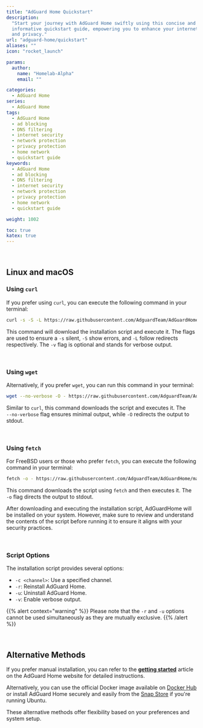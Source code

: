 ```yaml
---
title: "AdGuard Home Quickstart"
description:
  "Start your journey with AdGuard Home swiftly using this concise and
  informative quickstart guide, empowering you to enhance your internet security
  and privacy."
url: "adguard-home/quickstart"
aliases: ""
icon: "rocket_launch"

params:
  author:
    name: "Homelab-Alpha"
    email: ""

categories:
  - AdGuard Home
series:
  - AdGuard Home
tags:
  - AdGuard Home
  - ad blocking
  - DNS filtering
  - internet security
  - network protection
  - privacy protection
  - home network
  - quickstart guide
keywords:
  - AdGuard Home
  - ad blocking
  - DNS filtering
  - internet security
  - network protection
  - privacy protection
  - home network
  - quickstart guide

weight: 1002

toc: true
katex: true
---
```


<br />

## Linux and macOS

### Using `curl`

If you prefer using `curl`, you can execute the following command in your
terminal:

```bash
curl -s -S -L https://raw.githubusercontent.com/AdguardTeam/AdGuardHome/master/scripts/install.sh | sh -s -- -v
```

This command will download the installation script and execute it. The flags are
used to ensure a `-s` silent, `-S` show errors, and `-L` follow redirects
respectively. The `-v` flag is optional and stands for verbose output.

<br />

### Using `wget`

Alternatively, if you prefer `wget`, you can run this command in your terminal:

```bash
wget --no-verbose -O - https://raw.githubusercontent.com/AdguardTeam/AdGuardHome/master/scripts/install.sh | sh -s -- -v
```

Similar to `curl`, this command downloads the script and executes it. The\
`--no-verbose` flag ensures minimal output, while `-O` redirects the output to stdout.

<br />

### Using `fetch`

For FreeBSD users or those who prefer `fetch`, you can execute the following
command in your terminal:

```bash
fetch -o - https://raw.githubusercontent.com/AdguardTeam/AdGuardHome/master/scripts/install.sh | sh -s -- -v
```

This command downloads the script using `fetch` and then executes it. The\
`-o` flag directs the output to stdout.

After downloading and executing the installation script, AdGuardHome will be
installed on your system. However, make sure to review and understand the
contents of the script before running it to ensure it aligns with your security
practices.

<br />

### Script Options

The installation script provides several options:

- `-c <channel>`: Use a specified channel.
- `-r`: Reinstall AdGuard Home.
- `-u`: Uninstall AdGuard Home.
- `-v`: Enable verbose output.

{{% alert context="warning" %}}
Please note that the `-r` and `-u` options cannot be used simultaneously as they
are mutually exclusive. {{% /alert %}}

<br />

## Alternative Methods

If you prefer manual installation, you can refer to the **[getting
started][wiki-start]** article on the AdGuard Home website for detailed
instructions.

Alternatively, you can use the official Docker image available on [Docker Hub]
or install AdGuard Home securely and easily from the [Snap Store] if you're
running Ubuntu.

These alternative methods offer flexibility based on your preferences and system
setup.

[wiki-start]: https://adguard-dns.io/kb/adguard-home/getting-started
[Docker Hub]: https://hub.docker.com/r/adguard/adguardhome
[Snap Store]: https://snapcraft.io/adguard-home
